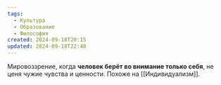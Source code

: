 ```yaml
---
tags:
  - Культура
  - Образование
  - Философия
created: 2024-09-18T20:15
updated: 2024-09-18T22:48
---
```

Мировоззрение, когда **человек берёт во внимание только себя**, не ценя чужие чувства и ценности. Похоже на [[Индивидуализм]].




